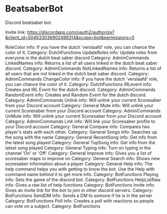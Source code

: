 # BeatsaberBot
Discord beatsaber bot

Invite link: https://discordapp.com/oauth2/authorize?&client_id=504633036902498314&scope=bot&permissions=0

RoleColor
info: If you have the dutch 'verslaafd' role, you can chance the color of it.
Category: DutchFunctions
UpdateRoles
info: Update roles from everyone in the dutch beat saber discord
Category: AdminCommands
LinkedNames
info: Returns a list of all users linked in the dutch beat saber discord.
Category: AdminCommands
NotLinkedNames
info: Returns a list of all users that are not linked in the dutch beat saber discord.
Category: AdminCommands
ChangeColor
info: If you have the dutch 'verslaafd' role, you can chance the color of it.
Category: DutchFunctions
IRLevent
info: Creates and IRL Event for the dutch discord.
Category: AdminCommands
RandomEvent
info: Creates and Random Event for the dutch discord.
Category: AdminCommands
Unlink
info: Will unlink your current Scoresaber from your Discord account
Category: General
Mute
info: Will unlink your current Scoresaber from your Discord account
Category: AdminCommands
UnMute
info: Will unlink your current Scoresaber from your Discord account
Category: AdminCommands
Link
info: Will link your Scoresaber profile to your Discord account
Category: General
Compare
info: Compares two player's stats with each other.
Category: General
Songs
info: Searches up the song with the name
Category: General
RecentSong
info: Get info from the latest song played
Category: General
TopSong
info: Get info from the latest song played
Category: General
Typing
info: Turn on typing in the channel 'On' or 'Off'
Category: General
Improve
info: Gives you a list of scoresaber maps to improve on
Category: General
Search
info: Shows new scoresaber information about a player
Category: General
Help
info: The help command helps you with getting to know the bot. Use the Help with command name behind it to get more info.
Category: BotFunctions
Playing
info: Sets the game of the discord bot.
Category: BotFunctions
HelpListRaw
info: Gives a raw list of help functions
Category: BotFunctions
Invite
info: Gives an invite link for the bot to join in other discord servers.
Category: BotFunctions
SendDM
info: Sends a DM to somone if he is in the server
Category: BotFunctions
Poll
info: Creates a poll with reactions so people can vote on a subject.
Category: BotFunctions